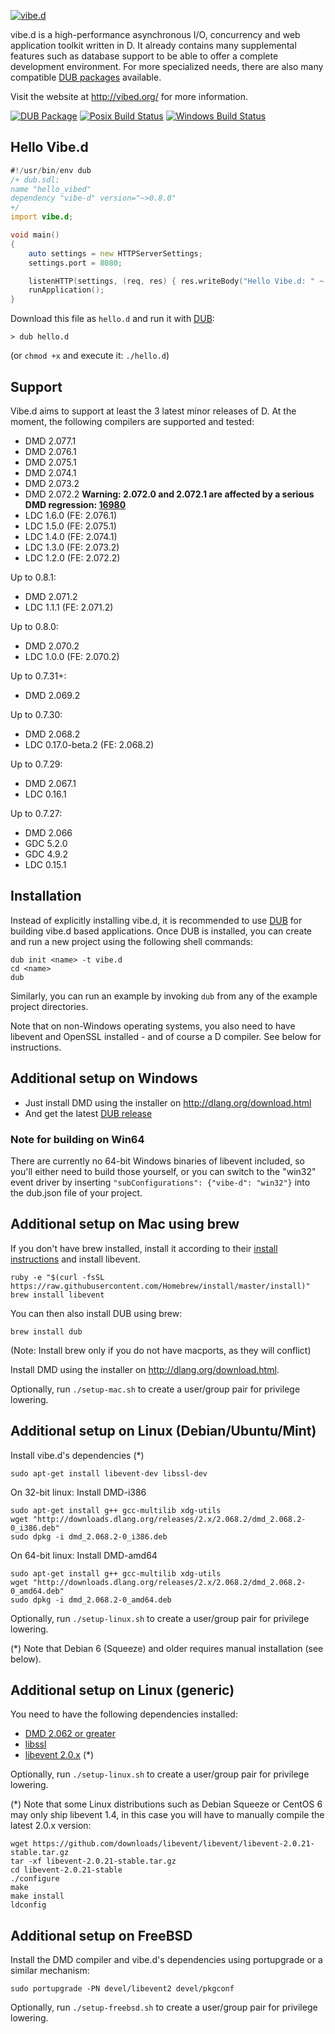 [![vibe.d](http://vibed.org/images/logo-and-title.png)](http://vibed.org)

vibe.d is a high-performance asynchronous I/O, concurrency and web application
toolkit written in D. It already contains many supplemental features such as
database support to be able to offer a complete development environment. For
more specialized needs, there are also many compatible
[DUB packages](http://code.dlang.org/?sort=updated&category=library.vibed)
available.

Visit the website at <http://vibed.org/> for more information.

[![DUB Package](https://img.shields.io/dub/v/vibe-d.svg)](https://code.dlang.org/packages/vibe-d)
[![Posix Build Status](https://travis-ci.org/vibe-d/vibe.d.svg?branch=master)](https://travis-ci.org/vibe-d/vibe.d)
[![Windows Build Status](https://ci.appveyor.com/api/projects/status/cp2kxg70h54pga9d/branch/master?svg=true)](https://ci.appveyor.com/project/s-ludwig/vibe-d/branch/master)

Hello Vibe.d
------------

```d
#!/usr/bin/env dub
/+ dub.sdl:
name "hello_vibed"
dependency "vibe-d" version="~>0.8.0"
+/
import vibe.d;

void main()
{
    auto settings = new HTTPServerSettings;
    settings.port = 8080;

    listenHTTP(settings, (req, res) { res.writeBody("Hello Vibe.d: " ~ req.path); });
    runApplication();
}
```

Download this file as `hello.d` and run it with [DUB](https://github.com/dlang/dub):

```
> dub hello.d
```

(or `chmod +x` and execute it: `./hello.d`)

Support
-------

Vibe.d aims to support at least the 3 latest minor releases of D.
At the moment, the following compilers are supported and tested:

- DMD 2.077.1
- DMD 2.076.1
- DMD 2.075.1
- DMD 2.074.1
- DMD 2.073.2
- DMD 2.072.2 **Warning: 2.072.0 and 2.072.1 are affected by a serious DMD regression: [16980](https://issues.dlang.org/show_bug.cgi?id=16980)**
- LDC 1.6.0 (FE: 2.076.1)
- LDC 1.5.0 (FE: 2.075.1)
- LDC 1.4.0 (FE: 2.074.1)
- LDC 1.3.0 (FE: 2.073.2)
- LDC 1.2.0 (FE: 2.072.2)

Up to 0.8.1:
- DMD 2.071.2
- LDC 1.1.1 (FE: 2.071.2)

Up to 0.8.0:
- DMD 2.070.2
- LDC 1.0.0 (FE: 2.070.2)

Up to 0.7.31+:
- DMD 2.069.2

Up to 0.7.30:
- DMD 2.068.2
- LDC 0.17.0-beta.2 (FE: 2.068.2)

Up to 0.7.29:
- DMD 2.067.1
- LDC 0.16.1

Up to 0.7.27:
- DMD 2.066
- GDC 5.2.0
- GDC 4.9.2
- LDC 0.15.1


Installation
------------

Instead of explicitly installing vibe.d, it is recommended to use
[DUB](https://github.com/dlang/dub) for building vibe.d based
applications. Once DUB is installed, you can create and run a new project
using the following shell commands:

    dub init <name> -t vibe.d
    cd <name>
    dub

Similarly, you can run an example by invoking `dub` from any of the
example project directories.

Note that on non-Windows operating systems, you also need to have
libevent and OpenSSL installed - and of course a D compiler. See below
for instructions.


Additional setup on Windows
---------------------------

 - Just install DMD using the installer on <http://dlang.org/download.html>
 - And get the latest [DUB release](http://code.dlang.org/download)

### Note for building on Win64

There are currently no 64-bit Windows binaries of libevent included, so you'll either need to build those yourself, or you can switch to the "win32" event driver by inserting `"subConfigurations": {"vibe-d": "win32"}` into the dub.json file of your project.


Additional setup on Mac using brew
----------------------------------

If you don't have brew installed, install it according to their [install
instructions](<http://www.brew.sh>) and
install libevent.

    ruby -e "$(curl -fsSL https://raw.githubusercontent.com/Homebrew/install/master/install)"
    brew install libevent

You can then also install DUB using brew:

    brew install dub

(Note: Install brew only if you do not have macports, as they will conflict)

Install DMD using the installer on <http://dlang.org/download.html>.

Optionally, run `./setup-mac.sh` to create a user/group pair for privilege lowering.


Additional setup on Linux (Debian/Ubuntu/Mint)
----------------------------------------------

Install vibe.d's dependencies (*)

    sudo apt-get install libevent-dev libssl-dev


On 32-bit linux: Install DMD-i386

    sudo apt-get install g++ gcc-multilib xdg-utils
    wget "http://downloads.dlang.org/releases/2.x/2.068.2/dmd_2.068.2-0_i386.deb"
    sudo dpkg -i dmd_2.068.2-0_i386.deb


On 64-bit linux: Install DMD-amd64

    sudo apt-get install g++ gcc-multilib xdg-utils
    wget "http://downloads.dlang.org/releases/2.x/2.068.2/dmd_2.068.2-0_amd64.deb"
    sudo dpkg -i dmd_2.068.2-0_amd64.deb


Optionally, run `./setup-linux.sh` to create a user/group pair for privilege lowering.

(*) Note that Debian 6 (Squeeze) and older requires manual installation (see below).


Additional setup on Linux (generic)
-----------------------------------

You need to have the following dependencies installed:

 - [DMD 2.062 or greater](http://dlang.org/download)
 - [libssl](http://www.openssl.org/source/)
 - [libevent 2.0.x](http://libevent.org/) (*)

Optionally, run `./setup-linux.sh` to create a user/group pair for privilege lowering.

(*) Note that some Linux distributions such as Debian Squeeze or CentOS 6 may only ship libevent 1.4, in this case you will have to manually compile the latest 2.0.x version:

```
wget https://github.com/downloads/libevent/libevent/libevent-2.0.21-stable.tar.gz
tar -xf libevent-2.0.21-stable.tar.gz
cd libevent-2.0.21-stable
./configure
make
make install
ldconfig
```


Additional setup on FreeBSD
---------------------------

Install the DMD compiler and vibe.d's dependencies using portupgrade or a similar mechanism:

    sudo portupgrade -PN devel/libevent2 devel/pkgconf

Optionally, run `./setup-freebsd.sh` to create a user/group pair for privilege lowering.
